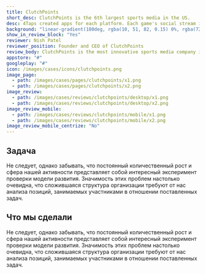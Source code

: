 ```yaml
---
title: ClutchPoints
short_desc: ClutchPoints is the 6th largest sports media in the US.
desc: 4Taps created apps for each platform. Each game's social stream is the new way to follow live sports on-the-go, even if the user is away from the TV.
background: "linear-gradient(180deg, rgba(10, 51, 82, 0.15) 0%, rgba(72, 12, 31, 0.15) 100%)"
show_in_review_block: "Yes"
reviewer: Nish Patel
reviewer_position: Founder and CEO of ClutchPoints
review_body: ClutchPoints is the most innovative sports media company in America, we needed a tech team who would be able to outperform the market as we always do. 4Taps met the expectations to rapidly iterate on our product from the very first release in 2015. They did fantastic job designing, developing our apps and backend for them.
appstore: "#"
googleplay: "#"
icon: /images/cases/icons/clutchpoints.png
image_page:
  - path: /images/cases/pages/clutchpoints/x1.png
  - path: /images/cases/pages/clutchpoints/x2.png
image_review:
  - path: /images/cases/reviews/clutchpoints/desktop/x1.png
  - path: /images/cases/reviews/clutchpoints/desktop/x2.png
image_review_mobile:
  - path: /images/cases/reviews/clutchpoints/mobile/x1.png
  - path: /images/cases/reviews/clutchpoints/mobile/x2.png
image_review_mobile_centrize: "No"
---
```

## Задача
Не следует, однако забывать, что постоянный количественный рост и сфера нашей активности представляет собой интересный эксперимент проверки модели развития. Значимость этих проблем настолько очевидна, что сложившаяся структура организации требуют от нас анализа позиций, занимаемых участниками в отношении поставленных задач.
## Что мы сделали
Не следует, однако забывать, что постоянный количественный рост и сфера нашей активности представляет собой интересный эксперимент проверки модели развития. Значимость этих проблем настолько очевидна, что сложившаяся структура организации требуют от нас анализа позиций, занимаемых участниками в отношении поставленных задач.
